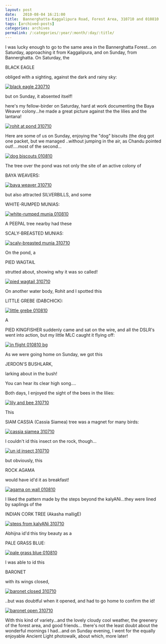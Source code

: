 ```yaml
---
layout: post
date:	2010-08-04 16:21:00
title:  Bannerghatta-Kaggalipura Road, Forest Area, 310710 and 010810
tags: [archived-posts]
categories: archives
permalink: /:categories/:year/:month/:day/:title/
---
```

I was lucky enough to go to the same area in the Bannerghatta Forest...on Saturday, approaching it from Kaggalipura, and on Sunday, from Bannerghatta. On Saturday, the

BLACK EAGLE

obliged with a sighting, against the dark and rainy sky:

<a href="http://s835.photobucket.com/albums/zz275/dffrntpx/?action=view&amp;current=IMG_8462.jpg" target="_blank"><img src="http://i835.photobucket.com/albums/zz275/dffrntpx/IMG_8462.jpg" border="0" alt="black eagle 230710"></a>


but on Sunday, it absented itself!

here's my fellow-birder on Saturday, hard at work documenting the Baya Weaver colony...he made a great picture against the the lilies and the lantana!

<a href="http://s835.photobucket.com/albums/zz275/dffrntpx/?action=view&amp;current=IMG_8798.jpg" target="_blank"><img src="http://i835.photobucket.com/albums/zz275/dffrntpx/IMG_8798.jpg" border="0" alt="rohit at pond 310710"></a>

Here are some of us on Sunday,  enjoying the "dog" biscuits (the dog got one packet, but we managed ..without jumping in the air, as Chandu pointed out!....most of the second...

<a href="http://s835.photobucket.com/albums/zz275/dffrntpx/?action=view&amp;current=IMG_8892.jpg" target="_blank"><img src="http://i835.photobucket.com/albums/zz275/dffrntpx/IMG_8892.jpg" border="0" alt="dog biscouts 010810"></a>

<lj-cut text="the kalyANi area, on Saturday and Sunday">

The tree over the pond was not only the site of an active colony of

BAYA WEAVERS:



<a href="http://s835.photobucket.com/albums/zz275/dffrntpx/?action=view&amp;current=IMG_8805.jpg" target="_blank"><img src="http://i835.photobucket.com/albums/zz275/dffrntpx/IMG_8805.jpg" border="0" alt="baya weaver 310710"></a>


<lj-embed id="448"/>



but also attracted SILVERBILLS, and some

WHITE-RUMPED MUNIAS:


<a href="http://s835.photobucket.com/albums/zz275/dffrntpx/?action=view&amp;current=IMG_8871.jpg" target="_blank"><img src="http://i835.photobucket.com/albums/zz275/dffrntpx/IMG_8871.jpg" border="0" alt="white-rumped munia 010810"></a>

A PEEPAL tree nearby had these

SCALY-BREASTED MUNIAS:


<a href="http://s835.photobucket.com/albums/zz275/dffrntpx/?action=view&amp;current=IMG_8777.jpg" target="_blank"><img src="http://i835.photobucket.com/albums/zz275/dffrntpx/IMG_8777.jpg" border="0" alt="scaly-breasted munia 310710"></a>

On the pond, a

PIED WAGTAIL 

strutted about, showing why it was so called!

<a href="http://s835.photobucket.com/albums/zz275/dffrntpx/?action=view&amp;current=IMG_8792.jpg" target="_blank"><img src="http://i835.photobucket.com/albums/zz275/dffrntpx/IMG_8792.jpg" border="0" alt="pied wagtail 310710"></a>


On another water body, Rohit and I spotted this

LITTLE GREBE (DABCHICK):

<a href="http://s835.photobucket.com/albums/zz275/dffrntpx/?action=view&amp;current=IMG_8852.jpg" target="_blank"><img src="http://i835.photobucket.com/albums/zz275/dffrntpx/IMG_8852.jpg" border="0" alt="little grebe 010810"></a>



A

PIED KINGFISHER suddenly came and sat on the wire, and all the DSLR's went into action, but my little MLC caught it flying off:

<a href="http://s835.photobucket.com/albums/zz275/dffrntpx/?action=view&amp;current=IMG_8882.jpg" target="_blank"><img src="http://i835.photobucket.com/albums/zz275/dffrntpx/IMG_8882.jpg" border="0" alt="in flight 010810 bg"></a>

As we were going home on Sunday, we got this 

JERDON'S BUSHLARK,

larking about in the bush!

You can hear its clear high song....

<lj-embed id="449"/>


Both days, I enjoyed the sight of the bees in the lilies:



<a href="http://s835.photobucket.com/albums/zz275/dffrntpx/?action=view&amp;current=IMG_8815.jpg" target="_blank"><img src="http://i835.photobucket.com/albums/zz275/dffrntpx/IMG_8815.jpg" border="0" alt="lily and bee 310710"></a>

This 

SIAM CASSIA (Cassia Siamea) tree was a magnet for many birds:

<a href="http://s835.photobucket.com/albums/zz275/dffrntpx/?action=view&amp;current=IMG_8785.jpg" target="_blank"><img src="http://i835.photobucket.com/albums/zz275/dffrntpx/IMG_8785.jpg" border="0" alt="cassia siamea 310710"></a>

I couldn't id this insect on the rock, though...

<a href="http://s835.photobucket.com/albums/zz275/dffrntpx/?action=view&amp;current=IMG_8823.jpg" target="_blank"><img src="http://i835.photobucket.com/albums/zz275/dffrntpx/IMG_8823.jpg" border="0" alt="un id insect 
310710"></a>

but obviously, this 

ROCK AGAMA
 
would have id'd it as breakfast!

<a href="http://s835.photobucket.com/albums/zz275/dffrntpx/?action=view&amp;current=IMG_8890.jpg" target="_blank"><img src="http://i835.photobucket.com/albums/zz275/dffrntpx/IMG_8890.jpg" border="0" alt="agama on wall 010810"></a>

I liked the pattern made by the steps beyond the kalyANi...they were lined by saplings of the 

INDIAN CORK TREE (Akasha malligE)

<a href="http://s835.photobucket.com/albums/zz275/dffrntpx/?action=view&amp;current=IMG_8825.jpg" target="_blank"><img src="http://i835.photobucket.com/albums/zz275/dffrntpx/IMG_8825.jpg" border="0" alt="steps from kalyANi 310710"></a>

Abhijna id'd this tiny beauty as a

PALE GRASS BLUE:


<a href="http://s835.photobucket.com/albums/zz275/dffrntpx/?action=view&amp;current=IMG_8845.jpg" target="_blank"><img src="http://i835.photobucket.com/albums/zz275/dffrntpx/IMG_8845.jpg" border="0" alt="pale grass blue 010810"></a>

I was able to id this 

BARONET 

with its wings closed,

<a href="http://s835.photobucket.com/albums/zz275/dffrntpx/?action=view&amp;current=IMG_8827.jpg" target="_blank"><img src="http://i835.photobucket.com/albums/zz275/dffrntpx/IMG_8827.jpg" border="0" alt="baronet closed 310710"></a>

..but was doubtful when it opened, and had to go home to confirm the id!

</lj-cut>


<a href="http://s835.photobucket.com/albums/zz275/dffrntpx/?action=view&amp;current=IMG_8836.jpg" target="_blank"><img src="http://i835.photobucket.com/albums/zz275/dffrntpx/IMG_8836.jpg" border="0" alt="baronet open 310710"></a>

With this kind of  variety...and the lovely cloudy cool weather, the greenery of the forest area, and good friends... there's not the least doubt about the wonderful mornings I had...and on Sunday evening, I went for the equally enjoyable Ancient Light photowalk, about which, more later!
